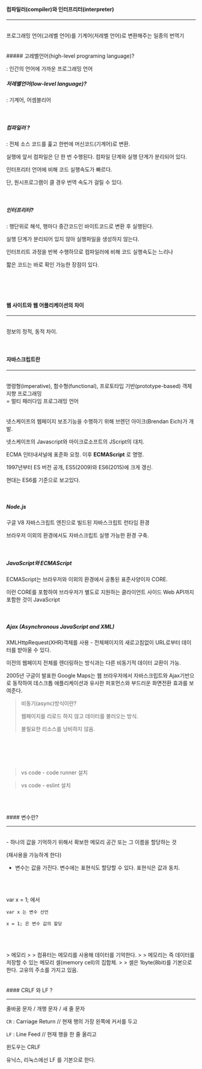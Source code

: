 <br><br>
#### 컴파일러(compiler)와 인터프리터(interpreter)
----
</br>
프로그래밍 언어(고레벨 언어)를 기계어(저레벨 언어)로 변환해주는 일종의 번역기 
</br>
</br>
</br>
##### 고레벨언어(high-level programing language)? 

: 인간의 언어에 가까운 프로그래밍 언어 
</br>
##### 저레벨언어(low-level language)? 

: 기계어, 어셈블리어 
</br>
</br>
</br>
##### 컴파일러 ?

: 전체 소스 코드를 훑고 한번에 머신코드(기계어)로 변환.

  실행에 앞서 컴파일은 단 한 번 수행된다. 컴파일 단계와 실행 단계가 분리되어 있다.

  인터프리터 언어에 비해 코드 실행속도가 빠르다.

  단, 원시프로그램이 클 경우 번역 속도가 걸릴 수 있다. 
</br>
</br>
</br>
##### 인터프리터?

: 행단위로 해석, 행마다 중간코드인 바이트코드로 변환 후 실행된다.  

  실행 단계가 분리되어 있지 않아 실행파일을 생성하지 않는다. 

  인터프리트 과정을 반복 수행하므로 컴파일러에 비해 코드 실행속도는 느리나

   짧은 코드는 바로 확인 가능한 장점이 있다.
</br>
</br>
</br>
</br>
</br>
#### 웹 사이트와 웹 어플리케이션의 차이

---
</br>
정보의 정적, 동적 차이.
</br>
</br>
</br>

#### 자바스크립트란

---
</br>
명령형(imperative), 함수형(functional), 프로토타입 기반(prototype-based) 객체지향 프로그래밍
</br>
= 멀티 패러다임 프로그래밍 언어 
</br>
</br>
</br>
넷스케이프의 웹페이지 보조기능을 수행하기 위해 브렌던 아이크(Brendan Eich)가 개발.

넷스케이프의 Javascript와 마이크로소프트의 JScript의 대치.

ECMA 인터내셔널에 표준화 요청. 이후 **ECMAScript** 로 명명.

1997년부터 ES 버전 공개, ES5(2009)와 ES6(2015)에 크게 갱신.

현대는 ES6를 기준으로 보고있다.
</br>
</br>
</br>
##### Node.js 

  구글 V8 자바스크립트 엔진으로 빌드된 자바스크립트 런타임 환경  

  브라우저 이외의 환경에서도 자바스크립트 실행 가능한 환경 구축.
</br>
</br>
</br>
##### JavaScript와 ECMAScript

ECMAScript는 브라우저와 이외의 환경에서 공통된 표준사양이자 CORE.

이런 CORE를 포함하여 브라우저가 별도로 지원하는 클라이언트 사이드 Web API까지 포함한 것이 JavaScript
</br>
</br>
</br>
##### Ajax (Asynchronous JavaScript and XML)

XMLHttpRequest(XHR)객체를 사용 - 전체페이지의 새로고침없이 URL로부터 데이터를 받아올 수 있다.

이전의 웹페이지 전체를 렌더링하는 방식과는 다른 비동기적 데이터 교환이 가능.

2005년 구글이 발표한 Google Maps는 웹 브라우저에서 자바스크립트와 Ajax기반으로 동작하여 데스크톱 애플리케이션과 유사한 퍼포먼스와 부드러운 화면전환 효과를 보여준다.
</br>
> 비동기(async)방식이란?
>
> 웹페이지를 리로드 하지 않고 데이터를 불러오는 방식.
>
> 불필요한 리소스를 낭비하지 않음.
</br>
</br>
</br>
</br>

> vs code - code runner 설치

> vs code - eslint 설치
</br>
</br>
</br>
#### 변수란?

---
</br>
- 하나의 값을 기억하기 위해서 확보한 메모리 공간 또는 그 이름을 할당하는 것

  (재사용을 가능하게 한다)

- 변수는 값을 가진다. 변수에는 표현식도 할당할 수 있다. 표현식은 값과 동치.
</br>
</br>
</br>
var x = 1; 에서

```
var x 는 변수 선언

x = 1; 은 변수 값의 할당
```
</br>
</br>
</br>
> 메모리
>
> 컴퓨터는 메모리를 사용해 데이터를 기억한다.
>
> 메모리는 즉 데이터를 저장할 수 있는 메모리 셀(memory cell)의 집합체.
>
> 셀은 1byte(8bit)를 기본으로 한다. 고유의 주소를 가지고 있음. 
</br>
</br>
</br>
#### CRLF 와 LF ?

---

줄바꿈 문자 / 개행 문자 / 새 줄 문자

`CR` : Carriage Return // 현재 행의 가장 왼쪽에 커서를 두고 

`LF` : Line Feed // 현재 행을 한 줄 올리고 

윈도우는 CRLF

유닉스, 리눅스에선 LF 를 기본으로 한다. 
